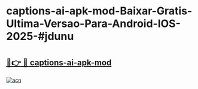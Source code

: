 # captions-ai-apk-mod-Baixar-Gratis-Ultima-Versao-Para-Android-IOS-2025-#jdunu

# <h2><a href="https://ainizakaria.my?title=captions-ai-apk-mod&ref=22M">🔗👉 🔴 captions-ai-apk-mod</a></h2>

[![acn](https://github.com/user-attachments/assets/0f9c940e-d8b0-45ae-aac7-cd30a18b3e1c)](https://ainizakaria.my?title=captions-ai-apk-mod&ref=22M)

